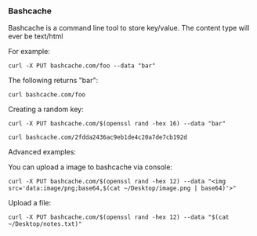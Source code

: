 ### Bashcache

Bashcache is a command line tool to store key/value. The content type will ever be text/html

For example:

`curl -X PUT bashcache.com/foo --data "bar"`

The following returns "bar":

`curl bashcache.com/foo`

Creating a random key:

`curl -X PUT bashcache.com/$(openssl rand -hex 16) --data "bar"`

`curl bashcache.com/2fdda2436ac9eb1de4c20a7de7cb192d`

Advanced examples:

You can upload a image to bashcache via console:

`curl -X PUT bashcache.com/$(openssl rand -hex 12) --data "<img src='data:image/png;base64,$(cat ~/Desktop/image.png | base64)'>"`

Upload a file:

`curl -X PUT bashcache.com/$(openssl rand -hex 12) --data "$(cat ~/Desktop/notes.txt)"`